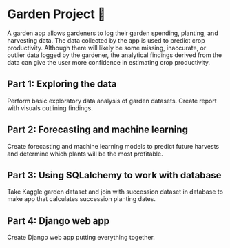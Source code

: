 # Garden Project :seedling:

A garden app allows gardeners to log their garden spending, planting, and harvesting data.
The data collected by the app is used to predict crop productivity. Although there will likely be some
missing, inaccurate, or outlier data logged by the gardener, the analytical findings derived from
the data can give the user more confidence in estimating crop productivity.

## Part 1: Exploring the data
Perform basic exploratory data analysis of garden datasets.
Create report with visuals outlining findings.

## Part 2: Forecasting and machine learning
Create forecasting and machine learning models to predict
future harvests and determine which plants will be the most
profitable.

## Part 3: Using SQLalchemy to work with database
Take Kaggle garden dataset and join with succession dataset in database
to make app that calculates succession planting dates.

## Part 4: Django web app
Create Django web app putting everything together.

